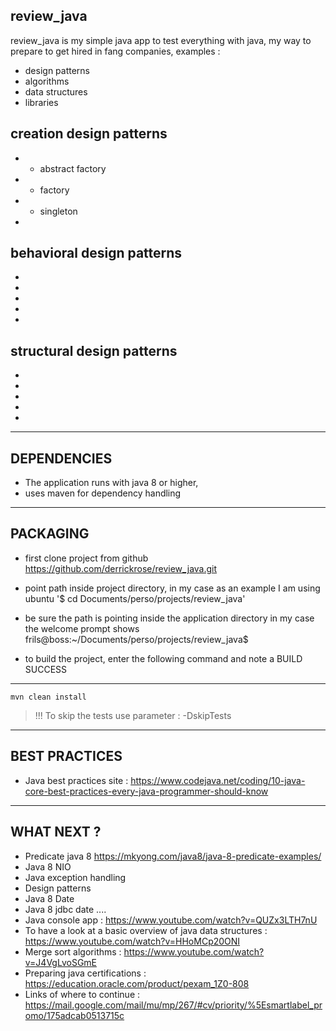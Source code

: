 review_java
------------------------------------------------------------------------------------------------------
review_java is my simple java app to test everything with java, my way to prepare to get hired in fang companies,
examples :
* design patterns
* algorithms
* data structures
* libraries

creation design patterns 
------------------------------------------------------------------------------------------------------
* * abstract factory
* * factory
* * singleton
*

behavioral design patterns 
------------------------------------------------------------------------------------------------------
*
*
*
*
*

structural design patterns 
------------------------------------------------------------------------------------------------------
*
*
*
*
*

---------------------------------------------

DEPENDENCIES
------------------------------------------------------------------------------------------------------
* The application runs with java 8 or higher,
* uses maven for dependency handling

------------------------------------------------------------------------------------------------------
PACKAGING
------------------------------------------------------------------------------------------------------
* first clone project from github
https://github.com/derrickrose/review_java.git

* point path inside project directory, in my case as an example I am using ubuntu
'$ cd Documents/perso/projects/review_java'

* be sure the path is pointing inside the application directory
in my case the welcome prompt shows frils@boss:~/Documents/perso/projects/review_java$

* to build the project, enter the following command and note a BUILD SUCCESS
----
    mvn clean install
> !!! To skip the tests use parameter : -DskipTests

------------------------------------------------------------------------------------------------------
BEST PRACTICES
------------------------------------------------------------------------------------------------------
* Java best practices site : https://www.codejava.net/coding/10-java-core-best-practices-every-java-programmer-should-know

------------------------------------------------------------------------------------------------------
WHAT NEXT ? 
------------------------------------------------------------------------------------------------------
* Predicate java 8 https://mkyong.com/java8/java-8-predicate-examples/
* Java 8 NIO
* Java exception handling
* Design patterns
* Java 8 Date 
* Java 8 jdbc date ....
* Java console app : https://www.youtube.com/watch?v=QUZx3LTH7nU
* To have a look at a basic overview of java data structures : https://www.youtube.com/watch?v=HHoMCp20ONI
* Merge sort algorithms : https://www.youtube.com/watch?v=J4VgLvoSGmE
* Preparing java certifications : https://education.oracle.com/product/pexam_1Z0-808
* Links of where to continue : https://mail.google.com/mail/mu/mp/267/#cv/priority/%5Esmartlabel_promo/175adcab0513715c
